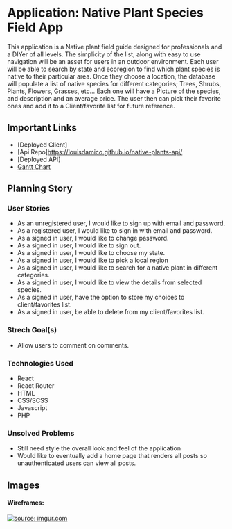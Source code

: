 # Application: Native Plant Species Field App

This application is a Native plant field guide designed for professionals and a DIYer of all levels.  The simplicity of the list, along with easy to use navigation will be an asset for users in an outdoor environment. Each user will be able to search by state and ecoregion to find which plant species is native to their particular area. Once they choose a location, the database will populate a list of native species for different categories; Trees, Shrubs, Plants, Flowers, Grasses, etc...  Each one will have a Picture of the species, and description and an average price.  The user then can pick their favorite ones and add it to a Client/favorite list for future reference.

## Important Links

- [Deployed Client]
- [Api Repo]https://louisdamico.github.io/native-plants-api/
- [Deployed API]
- [Gantt Chart](https://docs.google.com/spreadsheets/d/1hUHYbxF8i37bEgrGfgN9qWebLXFGVB-AdIgRZn4mn1o/edit?usp=sharing)

## Planning Story



### User Stories

- As an unregistered user, I would like to sign up with email and password.
- As a registered user, I would like to sign in with email and password.
- As a signed in user, I would like to change password.
- As a signed in user, I would like to sign out.
- As a signed in user, I would like to choose my state.
- As a signed in user, I would like to pick a local region
- As a signed in user, I would like to search for a native plant in different categories.
- As a signed in user, I would like to view the details from selected species.
- As a signed in user, have the option to store my choices to client/favorites list.
- As a signed in user, be able to delete from my client/favorites list.

### Strech Goal(s)

- Allow users to comment on comments.


### Technologies Used

- React
- React Router
- HTML
- CSS/SCSS
- Javascript
- PHP


### Unsolved Problems

- Still need style the overall look and feel of the application
- Would like to eventually add a home page that renders all posts so unauthenticated users can view all posts.

## Images

#### Wireframes:
<a href="https://imgur.com/9gEaUvw"><img src="https://i.imgur.com/9gEaUvw.png" title="source: imgur.com" /></a>
